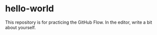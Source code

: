 # hello-world
This repository is for practicing the GitHub Flow.
In the editor, write a bit about yourself.
